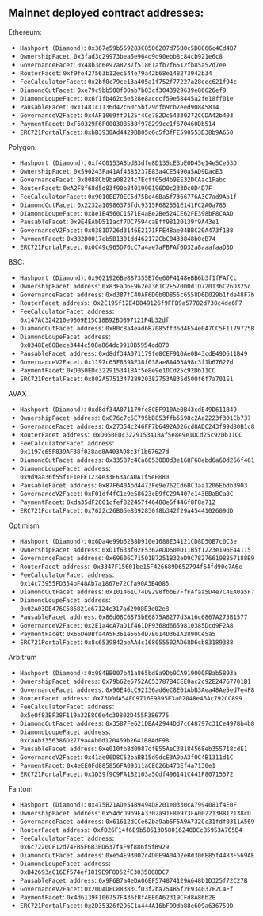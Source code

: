 ## Mainnet deployed contract addresses:

Ethereum:

- `Hashport (Diamond)`: `0x367e59b559283C8506207d75B0c5D8C66c4Cd4B7`
- `OwnershipFacet`: `0x3fad3c29973bea5e964d9d90ebb8c84cb921e6c8`
- `GovernanceFacet`: `0x48b3d6e97a8237f51861afb7f6512fb85a52d7ee`
- `RouterFacet`: `0xf9fe427563b12ec644e79a42b68e148273942b34`
- `FeeCalculatorFacet`: `0x2bf0c79ce13a405a1f752f77227a28eec621f94c`
- `DiamondCutFacet`: `0xe79c9bb508f00ab7b03cf3043929639e86626ef9`
- `DiamondLoupeFacet`: `0x6f1fb462c6e328e8acccf59e58445a2fe18ff01e`
- `PausableFacet`: `0x11481c1136d42c60c5bf29dfb9cb7eed90845814`
- `GovernanceV2Facet`: `0x4AF1069ffD125f4Ce782Dc54330272CCDA42b403`
- `PaymentFacet`: `0xF50329F6F000308538f978299cc1f670460Db514`
- `ERC721PortalFacet`: `0xbB3930Ad4429BB05c6c5f3fFE590553D38b9A650`

Polygon:

- `Hashport (Diamond)`: `0xf4C0153A8bdB3dfe8D135cE3bE0D45e14e5Ce53D`
- `OwnershipFacet`: `0x590243Fa41Af4383237E83a4CE5490a5AD9DacE3`
- `GovernanceFacet`: `0x8088Cb9ba08224c7Ecff05d4b9EE32DCAac1Fabc`
- `RouterFacet`: `0xA2F8f68d5d83f90b8401990196D0c233Dc0D4D7F`
- `FeeCalculatorFacet`: `0x9010EE70EC5d75Be46Ba5f7366776A3C7ad9Ab1f`
- `DiamondCutFacet`: `0x2232a10986375fdc9315F682551E141FC2A0a785`
- `DiamondLoupeFacet`: `0x8e1E4560C1571E4aBe2Be524CE62FE398bF8CAAD`
- `PausableFacet`: `0x9E4EAbD511acf7DC7594caBff98120139f9A43e1`
- `GovernanceV2Facet`: `0x0381D726d3146E2171FFE48ae04BBC20A473f1B8`
- `PaymentFacet`: `0x382D0017eb5B1301dd462172CbC0433848b0cB74`
- `ERC721PortalFacet`: `0x0C49c965D76cC7a4ae7aFBFAf6D32a8aaafaaD3D`

BSC:

- `Hashport (Diamond)`: `0x9021926Be887355B76e60F4148eBB6b3f1fFAfCc`
- `OwnershipFacet address`: `0x83FaD6E962ea361C2E57000d1D720136C26D325c`
- `GovernanceFacet address`: `0xd387fC40AF6D0b0D855c6558D6D029b1fde48F7b`
- `RouterFacet address`:  `0x2E195f12E4D049126f9FFB9a57782d730c4de6F7`
- `FeeCalculatorFacet address`: `0x147AC324210e9809E15C18B92BDB97121F4b32df`
- `DiamondCutFacet address`: `0xB0c8a4ead6B7085ff36d4E54e0A7CC5F1179725B`
- `DiamondLoupeFacet address`: `0x0348Ee68Bece3444c508a864dc9918B5954cd870`
- `PausableFacet address`: `0xd8df34A071179fe8CEF910Ae0B43cdE49D611B49`
- `GovernanceV2Facet`: `0x1197c65F839AF38f038ae8A403A98c3f1b67627d`
- `PaymentFacet`: `0xD050EDc322915341BAf5e8e9e1DCd25c92Db11CC`
- `ERC721PortalFacet`: `0x802A575134728920382753A835d500f6f7a701E1`

AVAX

- `Hashport (Diamond)`: `0xd8df34A071179fe8CEF910Ae0B43cdE49D611B49`
- `OwnershipFacet address`: `0xC76c7c5E795bD853ffb5598c2Aa2223f301Cb737`
- `GovernanceFacet address`: `0x27354c246FF7b6492A026cd8ADC243f99d80B1c8`
- `RouterFacet address`:  `0xD050EDc322915341BAf5e8e9e1DCd25c92Db11CC`
- `FeeCalculatorFacet address`: `0x1197c65F839AF38f038ae8A403A98c3f1b67627d`
- `DiamondCutFacet address`: `0x33587c4Ca60530B0d3e168F68ebd6a60d266f461`
- `DiamondLoupeFacet address`: `0x9d9aa36f55f1E1eFE1234e33E63AcA0A1f5eF880`
- `PausableFacet address`: `0x87F640Abd4473Fe9e762Cd6BC3aa1206Ebdb3903`
- `GovernanceV2Facet`: `0xF01df4fC1e9e58623cB9fC29A407e143BBaBCa8C`
- `PaymentFacet`: `0xda35dF2801cfef822457f46488e5f446f8F8a712`
- `ERC721PortalFacet`: `0x7622c26B05e8392830f8b342f29a4544102609dD`

Optimism

- `Hashport (Diamond)`: `0x6Da4e99b62B8D910e1688E34121CD8D50B7c0C3e`
- `OwnershipFacet address`: `0xD1f633f02F5362eDD60eD11B5f1223e196E44115`
- `GovernanceFacet address`: `0x69606C71501B7251B32eD9C782766198857188B9`
- `RouterFacet address`:  `0x3347F15601be15F426689D652794f64fd90e7A6e`
- `FeeCalculatorFacet address`: `0x14c73955FD354bF48Ab7a1867e72Cfa90A3E4085`
- `DiamondCutFacet address`: `0x101461C74D9298fbbE7FfFAfaa5D4e7C4EA0a5F7`
- `DiamondLoupeFacet address`: `0x02A03DE476C586821e67124c317ad2908E3e02e8`
- `PausableFacet address`: `0x86d08C6875bE6875A8277d3A16c6867A275B1577`
- `GovernanceV2Facet`: `0x2E1a4cA7aD1f461DF9368d6659810385Dcd9F2A8`
- `PaymentFacet`: `0x65DeDBfa4A5F361e565dD7E014D361A2890Ce5a5`
- `ERC721PortalFacet`: `0x8c6539842aeAA4c168055502AD68D6cb83189388`

Arbitrum

- `Hashport (Diamond)`: `0x984BB007b41a865bd8a9Db9CA919000FBab5893a`
- `OwnershipFacet address`: `0x79b62e5752A653787B4CEE0ac2c92E24767701B1`
- `GovernanceFacet address`: `0x90E46cC92136ad6eC8E01AbB3Aea48Ae5ed7e4F8`
- `RouterFacet address`:  `0x73D0dA54FC9716E9895F3a02048e46Ac792CC899`
- `FeeCalculatorFacet address`: `0x5e0f83BF38F119a32E8C6e4c30802D455F386775`
- `DiamondCutFacet address`: `0x3587Fe621DBA42944Dd7cC48797c31Ce4978b4b8`
- `DiamondLoupeFacet address`: `0xcaAbf356386D2779a4Ab0d120469b2641B8AdF98`
- `PausableFacet address`: `0xe010fb8d0987dfE55AeC3B184568eb355718cdE1`
- `GovernanceV2Facet`: `0x41ae06D8C52baBB15d9dcE3A9bA3f0C4B1311d1C`
- `PaymentFacet`: `0x4eEE0Fd885856FA09311aCEC26b473Ef4a7130e1`
- `ERC721PortalFacet`: `0x3D39f9C9FA1B2103a5Cdf496141C441F80715572`

Fantom

- `Hashport (Diamond)`: `0x475B21ADe54B9494D8201e0330cA7994081f4E0F`
- `OwnershipFacet address`: `0x54dcD9b9EA3302a91F8e973FA002213B812138cD`
- `GovernanceFacet address`: `0x61612dCCe62ba9ab5F5A9A732Cc31fdf0311A569`
- `RouterFacet address`:  `0xfD26F14f6E9b50613D58016240DCcB5953A705B4`
- `FeeCalculatorFacet address`: `0x6c7220CF12d74FB5F6B3ED637f4F9f886f5fB929`
- `DiamondCutFacet address`: `0xe54E93002c4D0E9A04D2eBd306E85f4483F569AE`
- `DiamondLoupeFacet address`: `0xB42693aC16Ef574ef1819E9F8D52fE3035808DC7`
- `PausableFacet address`: `0x9F6B7a4eDA06EF574874129A648b1D325f72C27B`
- `GovernanceV2Facet`: `0x20DADEC88383CfD3f2ba754B5f2E934037F2C4Ff`
- `PaymentFacet`: `0x4d6139F106757F436fBf4BE0A62319CFd8A86b2E`
- `ERC721PortalFacet`: `0x2D35326f296C1a444A16bF99db88e609a636759D`
